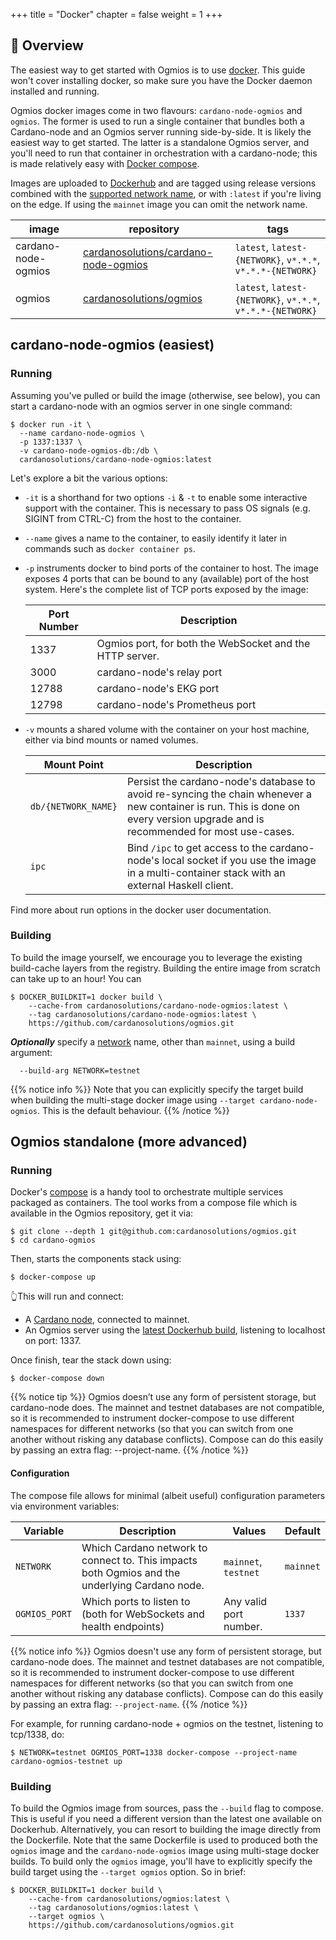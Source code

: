 +++
title = "Docker"
chapter = false
weight = 1
+++

## 🐳 Overview

The easiest way to get started with Ogmios is to use [docker](https://www.docker.com/). This guide won't cover installing docker, so make sure you have the Docker daemon installed and running.

Ogmios docker images come in two flavours: `cardano-node-ogmios` and `ogmios`. The former is used to run a single container that bundles both a Cardano-node and an Ogmios server running side-by-side. It is likely the easiest way to get started. The latter is a standalone Ogmios server, and you'll need to run that container in orchestration with a cardano-node; this is made relatively easy with [Docker compose](https://docs.docker.com/compose/).

Images are uploaded to [Dockerhub](https://dockerhub.com/) and are tagged using release versions
combined with the [supported network name](../../../config/network), or with `:latest` if you're
living on the edge. If using the `mainnet` image you can omit the network name.

| image               | repository                                                                                      | tags               |
| ---                 | ---                                                                                             | ---                |
| cardano-node-ogmios | [cardanosolutions/cardano-node-ogmios](https://hub.docker.com/repository/docker/cardanosolutions/cardano-node-ogmios) | `latest`, `latest-{NETWORK}`, `v*.*.*`, `v*.*.*-{NETWORK}` |
| ogmios              | [cardanosolutions/ogmios](https://hub.docker.com/repository/docker/cardanosolutions/ogmios)                           | `latest`, `latest-{NETWORK}`, `v*.*.*`, `v*.*.*-{NETWORK}` |

## cardano-node-ogmios (easiest)

### Running

Assuming you've pulled or build the image (otherwise, see below), you can start a cardano-node with an ogmios server in one single command:

```console
$ docker run -it \
  --name cardano-node-ogmios \
  -p 1337:1337 \
  -v cardano-node-ogmios-db:/db \
  cardanosolutions/cardano-node-ogmios:latest
```

Let's explore a bit the various options:

- `-it` is a shorthand for two options `-i` & `-t` to enable some interactive support with the container. This is necessary to pass OS signals (e.g. SIGINT from CTRL-C) from the host to the container.

- `--name` gives a name to the container, to easily identify it later in commands such as `docker container ps`.

- `-p` instruments docker to bind ports of the container to host. The image exposes 4 ports that can be bound to any (available) port of the host system. Here's the complete list of TCP ports exposed by the image:

  | Port Number | Description                                              |
  | ---         | ---                                                      |
  | 1337        | Ogmios port, for both the WebSocket and the HTTP server. |
  | 3000        | cardano-node's relay port                                |
  | 12788       | cardano-node's EKG port                                  |
  | 12798       | cardano-node's Prometheus port                           |

- `-v` mounts a shared volume with the container on your host machine, either via bind mounts or named volumes. 

  | Mount Point        | Description |
  | ---                | ---         |
  | `db/{NETWORK_NAME}` | Persist the cardano-node's database to avoid re-syncing the chain whenever a new container is run. This is done on every version upgrade and is recommended for most use-cases. | 
  | `ipc`               | Bind `/ipc` to get access to the cardano-node's local socket if you use the image in a multi-container stack with an external Haskell client. | 

Find more about run options in the docker user documentation.

### Building

To build the image yourself, we encourage you to leverage the existing build-cache layers from the registry. Building the entire image from scratch can take up to an hour! You can

```console
$ DOCKER_BUILDKIT=1 docker build \
    --cache-from cardanosolutions/cardano-node-ogmios:latest \
    --tag cardanosolutions/cardano-node-ogmios:latest \
    https://github.com/cardanosolutions/ogmios.git
```

**_Optionally_**  specify a [network](../../../config/network) name, other than `mainnet`, using a build
argument:

```console
  --build-arg NETWORK=testnet
```

{{% notice info %}}
Note that you can explicitly specify the target build when building the multi-stage docker image using `--target cardano-node-ogmios`. This is the default behaviour.
{{% /notice %}}

## Ogmios standalone (more advanced)

### Running

Docker's [compose](https://docs.docker.com/compose/) is a handy tool to orchestrate multiple services packaged as containers. The tool works from a compose file which is available in the Ogmios repository, get it via:

```console
$ git clone --depth 1 git@github.com:cardanosolutions/ogmios.git
$ cd cardano-ogmios
```

Then, starts the components stack using:

```console
$ docker-compose up
```

👆This will run and connect:

- A [Cardano node](https://github.com/input-output-hk/cardano-node/), connected to mainnet.
- An Ogmios server using the [latest Dockerhub build](https://hub.docker.com/r/cardanosolutions/ogmios), listening to localhost on port: 1337.

Once finish, tear the stack down using:

```console
$ docker-compose down
```

{{% notice tip %}}
Ogmios doesn’t use any form of persistent storage, but cardano-node does. The mainnet and testnet databases are not compatible, so it is recommended to instrument docker-compose to use different namespaces for different networks (so that you can switch from one another without risking any database conflicts). Compose can do this easily by passing an extra flag: --project-name.
{{% /notice %}}

#### Configuration

The compose file allows for minimal (albeit useful) configuration parameters via environment variables:

Variable      | Description                                                                                    | Values                 | Default
---           | ---                                                                                            | ---                    | ---
`NETWORK`     | Which Cardano network to connect to. This impacts both Ogmios and the underlying Cardano node. | `mainnet`, `testnet`   | `mainnet`
`OGMIOS_PORT` | Which ports to listen to (both for WebSockets and health endpoints)                            | Any valid port number. | `1337`

{{% notice info %}}
Ogmios doesn't use any form of persistent storage, but cardano-node does. The mainnet and testnet databases are not compatible, so it is recommended to instrument docker-compose to use different namespaces for different networks (so that you can switch from one another without risking any database conflicts). Compose can do this easily by passing an extra flag: `--project-name`.
{{% /notice %}}

For example, for running cardano-node + ogmios on the testnet, listening to tcp/1338, do:

```console
$ NETWORK=testnet OGMIOS_PORT=1338 docker-compose --project-name cardano-ogmios-testnet up
```


### Building

To build the Ogmios image from sources, pass the `--build` flag to compose. This is useful if you need a different version than the latest one available on Dockerhub. Alternatively, you can resort to building the image directly from the Dockerfile. Note that the same Dockerfile is used to produced both the `ogmios` image and the `cardano-node-ogmios` image using multi-stage docker builds. To build only the `ogmios` image, you'll have to explicitly specify the build target using the `--target ogmios` option. So in brief:

```console
$ DOCKER_BUILDKIT=1 docker build \
    --cache-from cardanosolutions/ogmios:latest \
    --tag cardanosolutions/ogmios:latest \
    --target ogmios \
    https://github.com/cardanosolutions/ogmios.git
```

